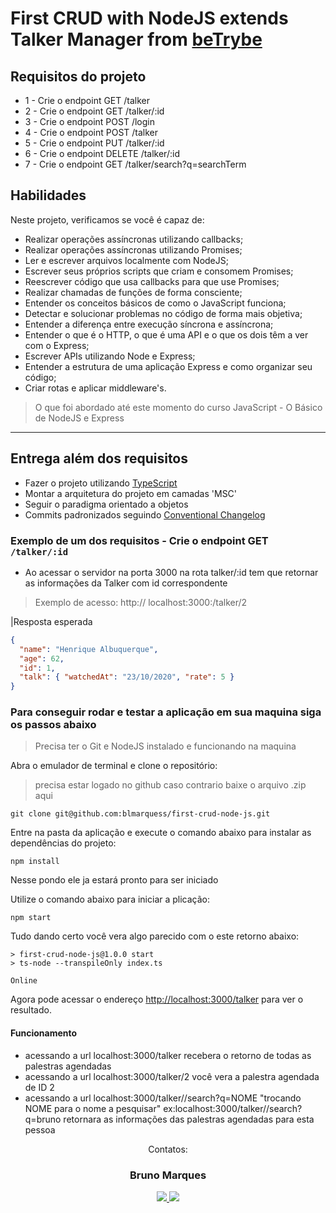 # First CRUD with NodeJS extends Talker Manager from [beTrybe](https://www.betrybe.com/)

## Requisitos do projeto

- 1 - Crie o endpoint GET /talker
- 2 - Crie o endpoint GET /talker/:id
- 3 - Crie o endpoint POST /login
- 4 - Crie o endpoint POST /talker
- 5 - Crie o endpoint PUT /talker/:id
- 6 - Crie o endpoint DELETE /talker/:id
- 7 - Crie o endpoint GET /talker/search?q=searchTerm

## Habilidades

Neste projeto, verificamos se você é capaz de:

- Realizar operações assíncronas utilizando callbacks;
- Realizar operações assíncronas utilizando Promises;
- Ler e escrever arquivos localmente com NodeJS;
- Escrever seus próprios scripts que criam e consomem Promises;
- Reescrever código que usa callbacks para que use Promises;
- Realizar chamadas de funções de forma consciente;
- Entender os conceitos básicos de como o JavaScript funciona;
- Detectar e solucionar problemas no código de forma mais objetiva;
- Entender a diferença entre execução síncrona e assíncrona;
- Entender o que é o HTTP, o que é uma API e o que os dois têm a ver com o Express;
- Escrever APIs utilizando Node e Express;
- Entender a estrutura de uma aplicação Express e como organizar seu código;
- Criar rotas e aplicar middleware's.

> O que foi abordado até este momento do curso
> JavaScript - O Básico de NodeJS e Express
---

## Entrega além dos requisitos

- Fazer o projeto utilizando [TypeScript](https://www.typescriptlang.org/)
- Montar a arquitetura do projeto em camadas 'MSC'
- Seguir o paradigma orientado a objetos
- Commits padronizados seguindo [Conventional Changelog](https://github.com/conventional-changelog/conventional-changelog)

### Exemplo de um dos requisitos - Crie o endpoint GET `/talker/:id`

- Ao acessar o servidor na porta 3000 na rota talker/:id tem que retornar as informações da Talker com id correspondente

>Exemplo de acesso: http://
>localhost:3000:/talker/2

|Resposta esperada

```json
{
  "name": "Henrique Albuquerque",
  "age": 62,
  "id": 1,
  "talk": { "watchedAt": "23/10/2020", "rate": 5 }
}
```

### Para conseguir rodar e testar a aplicação em sua maquina siga os passos abaixo

>Precisa ter o Git e NodeJS instalado e funcionando na maquina

Abra o emulador de terminal e clone o repositório:
>precisa estar logado no github caso contrario baixe o arquivo .zip aqui

```shell
git clone git@github.com:blmarquess/first-crud-node-js.git
````

Entre na pasta da aplicação e execute o comando abaixo para instalar as dependências do projeto:

```shell
npm install
````

Nesse pondo ele ja estará pronto para ser iniciado

Utilize o comando abaixo para iniciar a plicação:

```shell
npm start
````

Tudo dando certo você vera algo parecido com o este retorno abaixo:

```console
> first-crud-node-js@1.0.0 start
> ts-node --transpileOnly index.ts

Online
```

Agora pode acessar o endereço <http://localhost:3000/talker> para ver o resultado.

#### Funcionamento

- acessando a url localhost:3000/talker recebera o retorno de todas as palestras agendadas
- acessando a url localhost:3000/talker/2 você vera a palestra agendada de ID 2
- acessando a url localhost:3000/talker//search?q=NOME "trocando NOME para o nome a pesquisar" ex:localhost:3000/talker//search?q=bruno retornara as informações das palestras agendadas para esta pessoa

<div  align="center">
<p align="center">Contatos: <br></p>

<p align="center" style="max-width: 50%;">
 <h3>Bruno Marques</h3>
  <a href="https://www.linkedin.com/in/00brunomarques/" alt="Linkedin" rel="nofollow">
  <img src="https://img.shields.io/badge/LinkedIn-%230077B5.svg?&style=flat-square&logo=linkedin&logoColor=white" style="max-width: 100%;">
  </a>
  <a href="https://github.com/blmarquess" alt="github" target="_blank">
  <img src="https://img.shields.io/badge/GitHub-000000?&style=flat-square&logo=GitHub&logoColor=white" style="max-width: 100%;">
  </a>
</p>
<div>
